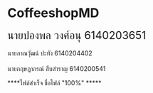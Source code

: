 

# CoffeeshopMD

<font size="5">นายปองพล วงศ์อนุ 6140203651 </font> <br>
<br />นายภาณวุัฒน์ ปะทัง 6140204402<br />
<br />นายกฤษฎากรณ์ สืบสำราญ 6140200541<br />


****ไฟล์สำเร็จ ชื่อไฟล์ "100%" *****

